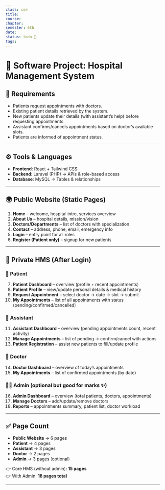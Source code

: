 ```yaml
---
class: cse
title: 
course: 
chapter: 
semester: 6th
date: 
status: todo 🔖
tags:
---
```

# 🏥 Software Project: Hospital Management System

## 📌 Requirements

- Patients request appointments with doctors.
- Existing patient details retrieved by the system.
- New patients update their details (with assistant’s help) before requesting appointments.
- Assistant confirms/cancels appointments based on doctor’s available slots.
- Patients are informed of appointment status.

---

## ⚙️ Tools & Languages

- **Frontend**: React + Tailwind CSS
- **Backend**: Laravel (PHP) → APIs & role-based access
- **Database**: MySQL → Tables & relationships

---

## 🌍 Public Website (Static Pages)

1. **Home** – welcome, hospital intro, services overview
2. **About Us** – hospital details, mission/vision
3. **Doctors/Departments** – list of doctors with specialization
4. **Contact** – address, phone, email, emergency info
5. **Login** – entry point for all roles
6. **Register (Patient only)** – signup for new patients

---

## 🔐 Private HMS (After Login)

### 👩 Patient

7. **Patient Dashboard** – overview (profile + recent appointments)  
8. **Patient Profile** – view/update personal details & medical history  
9. **Request Appointment** – select doctor → date → slot → submit  
10. **My Appointments** – list of all appointments with status (pending/confirmed/cancelled)  

### 🧑 Assistant

11. **Assistant Dashboard** – overview (pending appointments count, recent activity)  
12. **Manage Appointments** – list of pending → confirm/cancel with actions  
13. **Patient Registration** – assist new patients to fill/update profile  

### 👨 Doctor

14. **Doctor Dashboard** – overview of today’s appointments  
15. **My Appointments** – list of confirmed appointments (by date)  

### 👨‍💻 Admin (optional but good for marks ✨)

16. **Admin Dashboard** – overview (total patients, doctors, appointments)  
17. **Manage Doctors** – add/update/remove doctors  
18. **Reports** – appointments summary, patient list, doctor workload  

---

## ✅ Page Count

- **Public Website** → 6 pages  
- **Patient** → 4 pages  
- **Assistant** → 3 pages  
- **Doctor** → 2 pages  
- **Admin** → 3 pages (optional)  

👉 Core HMS (without admin): **15 pages**  
👉 With Admin: **18 pages total**

---

